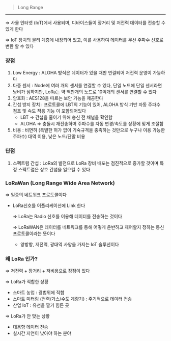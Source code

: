 > Long Range
> 

---

⇒ 사물 인터넷 (IoT)에서 사용되며, 디바이스들이 장거리 및 저전력 데이터를 전송할 수 있게 한다

⇒ IoT 장치의 물리 계층에 내장되어 있고, 이를 사용하여 데이터를 무선 주파수 신호로 변환 할 수 있다

### 장점

1. Low Energy : ALOHA 방식은 데이터가 있을 때만 연결되어 저전력 운영이 가능하다
2. 다중 센서 : Node에 여러 개의 센서를 연결할 수 있다, 단일 노드에 단일 센서라면 낭비가 심하지만, LoRa는 약 백만개의 노드로 10억개의 센서를 연결할 수 있다
3. 암호화 : AES128을 따르는 보안 기능을 제공한다
4. 간섭 방지 장치 : 프로토콜에 LBT의 기능이 있어, ALOHA 방식 기반 자동 주파수 점프 및 속도 적응 기능 이 포함되어있다
    - LBT ⇒ 간섭을 줄이기 위해 송신 전 채널을 확인함
    - ALOHA ⇒ 충돌시 재전송하며 주파수를 자동 변경/속도를 상황에 맞게 조절함
5. 비용 : 비면허 (특별한 허가 없이 기숙규격을 충족하는 것만으로 누구나 이용 가능한 주파수) 대역 이용, 낮은 노드/단말 비용

### 단점

1. 스펙트럼 간섭 : LoRa의 발전으로 LoRa 장비 배포는 점진적으로 증가할 것이며 특정 스펙트럼은 상호 간섭을 일으킬 수 있다

### LoRaWan (Long Range Wide Area Network)

⇒ 일종의 네트워크 프로토콜이다

- LoRa신호를 어플리케이션에 Link 한다
    
    ⇒ LoRa는 Radio 신호를 이용해 데이터를 전송하는 것이다
    
    ⇒ LoRaWAN은 데이터를 네트워크를 통해 어떻게 운반하고 제어할지 정하는 통신 프로토콜이라는 뜻이다
    
    - 양방향, 저전력, 광대역 사양을 가지는 IoT 솔루션이다

### 왜 LoRa 인가?

⇒ 저전력 + 장거리 + 저비용으로 장점이 있다

⇒ LoRa가 적합한 상황

- 스마트 농업 : 광법위에 적합
- 스마트 미터링 (전력/가스/수도 계량기) : 주기적으로 데이터 전송
- 산업 IoT : 유선을 깔기 힘든 곳

⇒ LoRa가 안 맞는 상황

- 대용향 데이터 전송
- 실시간 지연이 낮아야 하는 분야
